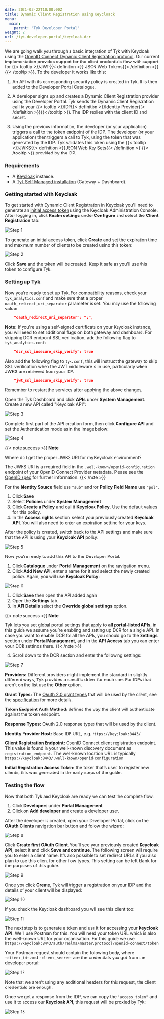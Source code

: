 ```yaml
---
date: 2021-03-22T10:00:00Z
title: Dynamic Client Registration using Keycloack
menu:
  main:
    parent: "Tyk Developer Portal"
weight: 2 
url: /tyk-developer-portal/keycloak-dcr
---
```


We are going walk you through a basic integration of Tyk with Keycloak using the [OpenID Connect Dynamic Client Registration protocol](https://tools.ietf.org/html/rfc7591). Our current implementation provides support for the client credentials flow with support for {{< tooltip >}}JWT{{< definition >}} JSON Web Tokens{{< /definition >}}{{< /tooltip >}}. To the developer it works like this:

1. An API with its corresponding security policy is created in Tyk. It is then added to the Developer Portal Catalogue.

2. A developer signs up and creates a Dynamic Client Registration provider using the Developer Portal.
Tyk sends the Dynamic Client Registration call to your {{< tooltip >}}IDP{{< definition >}}Identity Provider{{< /definition >}}{{< /tooltip >}}. The IDP replies with the client ID and secret.

3. Using the previous information, the developer (or your application) triggers a call to the token endpoint of the IDP.
The developer (or your application) then triggers a call to Tyk, using the token that was generated by the IDP. Tyk validates this token using the {{< tooltip >}}JWKS{{< definition >}}JSON Web Key Sets{{< /definition >}}{{< /tooltip >}} provided by the IDP.

### Requirements

- A [Keycloak](https://www.keycloak.org/) instance.
- A [Tyk Self Managed installation](/docs/tyk-on-premises/) (Gateway + Dashboard).

### Getting started with Keycloak

To get started with Dynamic Client Registration in Keycloak you'll need to generate an [initial access token](https://openid.net/specs/openid-connect-registration-1_0.html#Terminology) using the Keycloak Administration Console. After logging in, click **Realm settings**  under **Configure** and select the **Client Registration** tab:

![Step 1](/docs/img/dcr/keycloak/step_1.png)

To generate an initial access token, click **Create** and set the expiration time and maximum number of clients to be created using this token:

![Step 2](/docs/img/dcr/keycloak/step_2.png)

Click **Save** and the token will be created. Keep it safe as you'll use this token to configure Tyk.

### Setting up Tyk

Now you're ready to set up Tyk. For compatibility reasons, check your `tyk_analytics.conf` and make sure that a proper `oauth_redirect_uri_separator` parameter is set. You may use the following value:

```json
    "oauth_redirect_uri_separator": ";",
```

**Note:** If you're using a self-signed certificate on your Keycloak instance, you will need to set additional flags on both gateway and dashboard. For skipping DCR endpoint SSL verification, add the following flag to `tyk_analytics.conf`:

```json
    "dcr_ssl_insecure_skip_verify": true
```

Also add the following flag to `tyk.conf`, this will instruct the gateway to skip SSL verification when the JWT middleware is in use, particularly when JWKS are retrieved from your IDP:

```json
    "jwt_ssl_insecure_skip_verify": true
```

Remember to restart the services after applying the above changes.

Open the Tyk Dashboard and click **APIs** under **System Management**. Create a new API called "Keycloak API":

![Step 3](/docs/img/dcr/keycloak/step_3.png)

Complete first part of the API creation form, then click **Configure API** and set the Authentication mode as in the image below:

![Step 4](/docs/img/dcr/keycloak/step_4.png)

{{< note success >}}
**Note**  

Where do I get the proper JWKS URI for my Keycloak environment?

The JWKS URI is a required field in the `.well-known/openid-configuration` endpoint of your OpenID Connect Provider metadata. Please see the [OpenID spec](https://openid.net/specs/openid-connect-discovery-1_0.html#ProviderConfigurationResponse) for further information.
{{< /note >}}



For the **Identity Source** field use `"sub"` and for **Policy Field Name** use `"pol"`.

1. Click **Save** 
2. Select **Policies** under **System Management**
3. Click **Create a Policy** and call it **Keycloak Policy**. Use the default values for this policy.
4. In the **Access rights** section, select your previously created **Keycloak API**. You will also need to enter an expiration setting for your keys.

After the policy is created, switch back to the API settings and make sure that the API is using your **Keycloak API** policy:

![Step 5](/docs/img/dcr/keycloak/step_5.png)

Now you're ready to add this API to the Developer Portal. 
1. Click **Catalogue** under **Portal Management** on the navigation menu. 
2. Click **Add New API**, enter a name for it and select the newly created policy. Again, you will use **Keycloak Policy**:

![Step 6](/docs/img/dcr/keycloak/step_6.png)

1. Click **Save** then open the API added again
2. Open the **Settings** tab. 
3. In **API Details** select the **Override global settings** option.

{{< note success >}}
**Note**  

Tyk lets you set global portal settings that apply to **all portal-listed APIs**, in this guide we assume you’re enabling and setting up DCR for a single API. In case you want to enable DCR for all the APIs, you should go to the **Settings** section under **Portal Management**, and in the **API Access** tab you can enter your DCR settings there.
{{< /note >}}

4. Scroll down to the DCR section and enter the following settings:

![Step 7](/docs/img/dcr/keycloak/step_7.png)

**Providers:** Different providers might implement the standard in slightly different ways, Tyk provides a specific driver for each one. For IDPs that aren’t on the list use the **Other** option.

**Grant Types:** The [OAuth 2.0 grant types](/docs/basic-config-and-security/security/authentication-authorization/oauth-2-0/#option-2---use-the-tyk-oauth-flow) that will be used by the client, see the [specification](https://openid.net/specs/openid-connect-registration-1_0.html#rfc.section.2) for more details.

**Token Endpoint Auth Method:** defines the way the client will authenticate against the token endpoint.

**Response Types:** OAuth 2.0 response types that will be used by the client.

**Identity Provider Host:** Base IDP URL, e.g. `https://keycloak:8443/`

**Client Registration Endpoint:** OpenID Connect client registration endpoint. This value is found in your well-known discovery document as `registration_endpoint`. The well-known location URL is typically `https://keycloak:8443/.well-known/openid-configuration`

**Initial Registration Access Token:** the token that’s used to register new clients, this was generated in the early steps of the guide.

### Testing the flow

Now that both Tyk and Keycloak are ready we can test the complete flow. 

1. Click **Developers** under **Portal Management**
2. Click on **Add developer** and create a developer user.

After the developer is created, open your Developer Portal, click on the **OAuth Clients** navigation bar button and follow the wizard:

![Step 8](/docs/img/dcr/keycloak/step_8.png)

Click **Create first OAuth Client**. You’ll see your previously created **Keycloak API**, select it and click **Save and continue**. The following screen will require you to enter a client name. It’s also possible to set redirect URLs if you also plan to use this client for other flow types. This setting can be left blank for the purposes of this guide.

![Step 9](/docs/img/dcr/keycloak/step_9.png)

Once you click **Create**, Tyk will trigger a registration on your IDP and the details of your client will be displayed:

![Step 10](/docs/img/dcr/keycloak/step_10.png)

If you check the Keycloak dashboard you will see this client too:

![Step 11](/docs/img/dcr/keycloak/step_11.png)

The next step is to generate a token and use it for accessing your **Keycloak API**. We'll use Postman for this. You will need your token URL which is also the well-known URL for your organisation.
For this guide we use `https://keycloak:8443/auth/realms/master/protocol/openid-connect/token`

Your Postman request should contain the following body, where `"client_id"` and `"client_secret"` are the credentials you got from the developer portal:

![Step 12](/docs/img/dcr/keycloak/step_12.png)

Note that we aren’t using any additional headers for this request, the client credentials are enough.

Once we get a response from the IDP, we can copy the `"access_token"` and use it to access our **Keycloak API**, this request will be proxied by Tyk:

![Step 13](/docs/img/dcr/keycloak/step_13.png)
